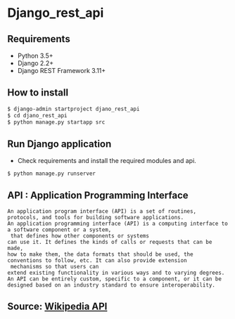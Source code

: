 # Django_rest_api

## Requirements
- Python 3.5+
- Django 2.2+
- Django REST Framework 3.11+


## How to install
```bash
$ django-admin startproject djano_rest_api
$ cd djano_rest_api
$ python manage.py startapp src
```

## Run Django application
- Check requirements and install the required modules and api.
```
$ python manage.py runserver
```


## API : Application Programming Interface
```API
An application program interface (API) is a set of routines, protocols, and tools for building software applications.
An application programming interface (API) is a computing interface to a software component or a system,
 that defines how other components or systems 
can use it. It defines the kinds of calls or requests that can be made, 
how to make them, the data formats that should be used, the conventions to follow, etc. It can also provide extension
 mechanisms so that users can 
extend existing functionality in various ways and to varying degrees.
An API can be entirely custom, specific to a component, or it can be 
designed based on an industry standard to ensure interoperability. 
```
## Source: [Wikipedia API](https://en.wikipedia.org/wiki/Application_programming_interface)


#
```

```


